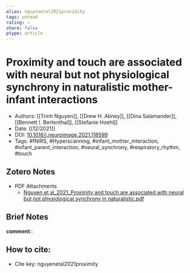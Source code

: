 ```yaml
---
alias: nguyenetal2021proximity
tags: unread
rating: ⭐
share: false
ptype: article
---
```


# Proximity and touch are associated with neural but not physiological synchrony in naturalistic mother-infant interactions

* Authors: [[Trinh Nguyen]], [[Drew H. Abney]], [[Dina Salamander]], [[Bennett I. Bertenthal]], [[Stefanie Hoehl]]
* Date: [[12/2021]]
* DOI: [10.1016/j.neuroimage.2021.118599](https://doi.org/10.1016/j.neuroimage.2021.118599)
* Tags: #fNIRS, #Hyperscanning, #infant_mother_interaction, #infant_parent_interaction, #neural_synchrony, #respiratory_rhythm, #touch


## Zotero Notes
* PDF Attachments
	- [Nguyen et al_2021_Proximity and touch are associated with neural but not physiological synchrony in naturalistic.pdf](zotero://open-pdf/library/items/AQ2J8DWX)

## Brief Notes
**comment**:: 

## How to cite:
* Cite key: nguyenetal2021proximity